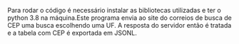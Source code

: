 Para rodar o código é necessário instalar as bibliotecas utilizadas e ter o python 3.8 na máquina.Este programa envia ao site do correios de busca de CEP uma busca escolhendo uma UF. A resposta do servidor então é tratada e a tabela com CEP é exportada em JSONL.
